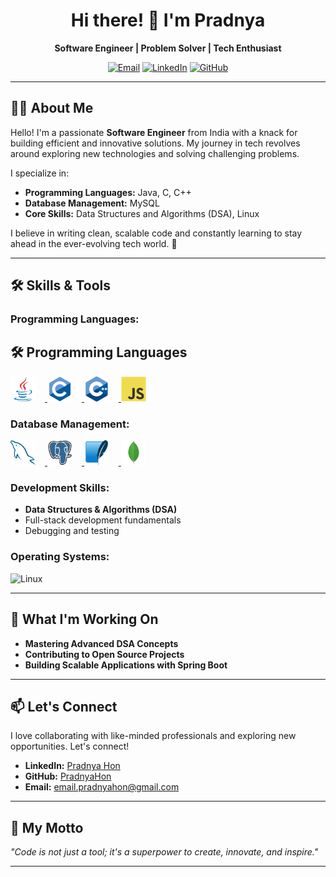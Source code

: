 <h1 align="center">Hi there! 👋 I'm Pradnya</h1>  

<p align="center">
  <b>Software Engineer | Problem Solver | Tech Enthusiast</b>
</p>  

<p align="center">
  <a href="mailto:email.pradnyahon@gmail.com"><img src="https://img.shields.io/badge/Email-email.pradnyahon@gmail.com-red" alt="Email"></a>
  <a href="https://www.linkedin.com/in/pradnyahon24"><img src="https://img.shields.io/badge/LinkedIn-Pradnya%20Hon-blue" alt="LinkedIn"></a>
  <a href="https://github.com/PradnyaHon"><img src="https://img.shields.io/badge/GitHub-PradnyaHon-000" alt="GitHub"></a>
</p>  

---

## 👩‍💻 **About Me**  
Hello! I'm a passionate **Software Engineer** from India with a knack for building efficient and innovative solutions. My journey in tech revolves around exploring new technologies and solving challenging problems.  

I specialize in:  
- **Programming Languages:** Java, C, C++  
- **Database Management:** MySQL  
- **Core Skills:** Data Structures and Algorithms (DSA), Linux  

I believe in writing clean, scalable code and constantly learning to stay ahead in the ever-evolving tech world. 🚀  

---

## 🛠️ **Skills & Tools**  

### **Programming Languages:**  
## 🛠️ **Programming Languages**

<p align="left">
  <a href="https://www.linkedin.com/in/pradnyahon24" target="_blank">
    <img src="https://raw.githubusercontent.com/devicons/devicon/master/icons/java/java-original.svg" alt="Java" width="40" height="40" style="margin-right: 15px;"/>
  </a>
  <a href="https://www.linkedin.com/in/pradnyahon24" target="_blank">
    <img src="https://raw.githubusercontent.com/devicons/devicon/master/icons/c/c-original.svg" alt="C" width="40" height="40" style="margin-right: 15px;"/>
  </a>
  <a href="https://www.linkedin.com/in/pradnyahon24" target="_blank">
    <img src="https://raw.githubusercontent.com/devicons/devicon/master/icons/cplusplus/cplusplus-original.svg" alt="C++" width="40" height="40" style="margin-right: 15px;"/>
  </a>
  <a href="https://www.linkedin.com/in/pradnyahon24" target="_blank">
    <img src="https://raw.githubusercontent.com/devicons/devicon/master/icons/javascript/javascript-original.svg" alt="JavaScript" width="40" height="40" style="margin-right: 15px;"/>
  </a>
</p>


### **Database Management:**  
<p align="left">
  <a href="https://www.linkedin.com/in/geeta-hade" target="_blank">
    <img src="https://raw.githubusercontent.com/devicons/devicon/master/icons/mysql/mysql-original.svg" alt="MySQL" width="40" height="40" style="margin-right: 15px;"/>
  </a>
  <a href="https://www.linkedin.com/in/geeta-hade" target="_blank">
    <img src="https://raw.githubusercontent.com/devicons/devicon/master/icons/postgresql/postgresql-original.svg" alt="PostgreSQL" width="40" height="40" style="margin-right: 15px;"/>
  </a>
  <a href="https://www.linkedin.com/in/geeta-hade" target="_blank">
    <img src="https://raw.githubusercontent.com/devicons/devicon/master/icons/sqlite/sqlite-original.svg" alt="SQLite" width="40" height="40" style="margin-right: 15px;"/>
  </a>
  <a href="https://www.linkedin.com/in/geeta-hade" target="_blank">
    <img src="https://raw.githubusercontent.com/devicons/devicon/master/icons/mongodb/mongodb-original.svg" alt="MongoDB" width="40" height="40"/>
  </a>
</p>

### **Development Skills:**  
- **Data Structures & Algorithms (DSA)**  
- Full-stack development fundamentals  
- Debugging and testing  

### **Operating Systems:**  
![Linux](https://img.shields.io/badge/-Linux-FCC624?logo=linux&logoColor=black&style=flat)  

---

## 🚀 **What I'm Working On**  
- **Mastering Advanced DSA Concepts**  
- **Contributing to Open Source Projects**  
- **Building Scalable Applications with Spring Boot**  

---

## 📫 **Let's Connect**  
I love collaborating with like-minded professionals and exploring new opportunities. Let's connect!  
- **LinkedIn:** [Pradnya Hon](https://www.linkedin.com/in/pradnyahon24)  
- **GitHub:** [PradnyaHon](https://github.com/PradnyaHon)  
- **Email:** [email.pradnyahon@gmail.com](mailto:email.pradnyahon@gmail.com)  

---

## 🌱 **My Motto**  
*"Code is not just a tool; it's a superpower to create, innovate, and inspire."*  

---
